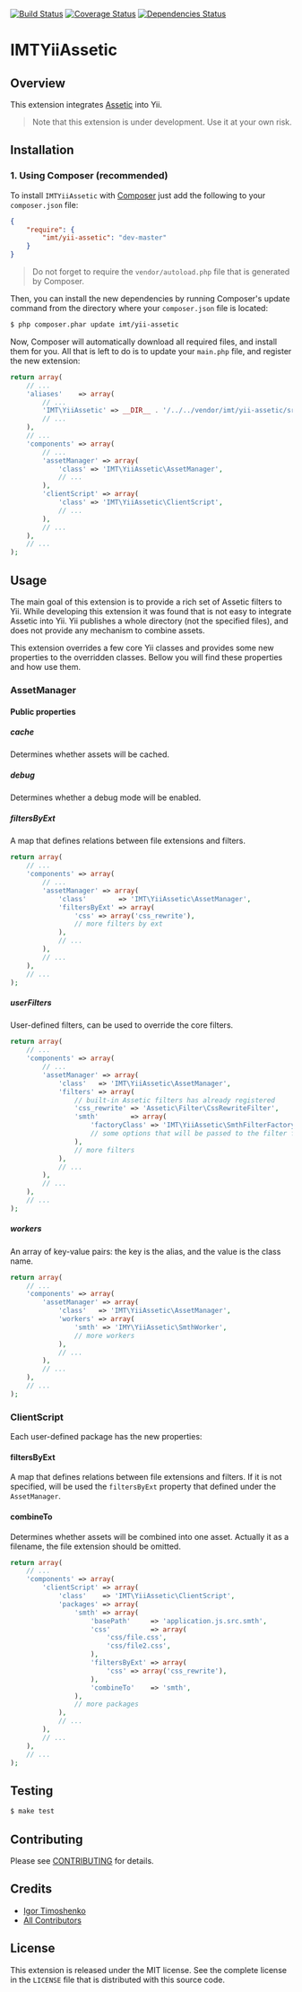 [![Build Status](https://travis-ci.org/IgorTimoshenko/IMTYiiAssetic.png?branch=master)](https://travis-ci.org/IgorTimoshenko/IMTYiiAssetic)
[![Coverage Status](https://coveralls.io/repos/IgorTimoshenko/IMTYiiAssetic/badge.png)](https://coveralls.io/r/IgorTimoshenko/IMTYiiAssetic)
[![Dependencies Status](https://depending.in/IgorTimoshenko/IMTYiiAssetic.png)](http://depending.in/IgorTimoshenko/IMTYiiAssetic)

# IMTYiiAssetic #

## Overview ##

This extension integrates [Assetic][1] into Yii.

> Note that this extension is under development. Use it at your own risk.

## Installation ##

### 1. Using Composer (recommended) ###

To install `IMTYiiAssetic` with [Composer][2] just add the following to your
`composer.json` file:

```json
{
    "require": {
        "imt/yii-assetic": "dev-master"
    }
}
```

> Do not forget to require the `vendor/autoload.php` file that is generated by
> Composer.

Then, you can install the new dependencies by running Composer's update
command from the directory where your `composer.json` file is located:

```sh
$ php composer.phar update imt/yii-assetic
```

Now, Composer will automatically download all required files, and install them
for you. All that is left to do is to update your `main.php` file, and register
the new extension:

```php
return array(
    // ...
    'aliases'    => array(
        // ...
        'IMT\YiiAssetic' => __DIR__ . '/../../vendor/imt/yii-assetic/src/',
        // ...
    ),
    // ...
    'components' => array(
        // ...
        'assetManager' => array(
            'class' => 'IMT\YiiAssetic\AssetManager',
            // ...
        ),
        'clientScript' => array(
            'class' => 'IMT\YiiAssetic\ClientScript',
            // ...
        ),
        // ...
    ),
    // ...
);
```

## Usage ##

The main goal of this extension is to provide a rich set of Assetic filters to
Yii. While developing this extension it was found that is not easy to integrate
Assetic into Yii. Yii publishes a whole directory (not the specified files), and
does not provide any mechanism to combine assets.

This extension overrides a few core Yii classes and provides some new properties
to the overridden classes. Bellow you will find these properties and how use
them.

### AssetManager ###

#### Public properties ####

##### cache #####

Determines whether assets will be cached.

##### debug #####

Determines whether a debug mode will be enabled.

##### filtersByExt #####

A map that defines relations between file extensions and filters.

```php
return array(
    // ...
    'components' => array(
        // ...
        'assetManager' => array(
            'class'        => 'IMT\YiiAssetic\AssetManager',
            'filtersByExt' => array(
                'css' => array('css_rewrite'),
                // more filters by ext
            ),
            // ...
        ),
        // ...
    ),
    // ...
);
```

##### userFilters #####

User-defined filters, can be used to override the core filters.

```php
return array(
    // ...
    'components' => array(
        // ...
        'assetManager' => array(
            'class'   => 'IMT\YiiAssetic\AssetManager',
            'filters' => array(
                // built-in Assetic filters has already registered
                'css_rewrite' => 'Assetic\Filter\CssRewriteFilter',
                'smth'        => array(
                    'factoryClass' => 'IMT\YiiAssetic\SmthFilterFactory',
                    // some options that will be passed to the filter factory
                ),
                // more filters
            ),
            // ...
        ),
        // ...
    ),
    // ...
);
```

##### workers #####

An array of key-value pairs: the key is the alias, and the value is the class
name.

```php
return array(
    // ...
    'components' => array(
        'assetManager' => array(
            'class'   => 'IMT\YiiAssetic\AssetManager',
            'workers' => array(
                'smth' => 'IMY\YiiAssetic\SmthWorker',
                // more workers
            ),
            // ...
        ),
        // ...
    ),
    // ...
);
```

### ClientScript ###

Each user-defined package has the new properties:

#### filtersByExt ####

A map that defines relations between file extensions and filters. If it is not
specified, will be used the `filtersByExt` property that defined under the
`AssetManager`.

#### combineTo ####

Determines whether assets will be combined into one asset. Actually it as a
filename, the file extension should be omitted.

```php
return array(
    // ...
    'components' => array(
        'clientScript' => array(
            'class'    => 'IMT\YiiAssetic\ClientScript',
            'packages' => array(
                'smth' => array(
                    'basePath'     => 'application.js.src.smth',
                    'css'          => array(
                        'css/file.css',
                        'css/file2.css',
                    ),
                    'filtersByExt' => array(
                        'css' => array('css_rewrite'),
                    ),
                    'combineTo'    => 'smth',
                ),
                // more packages
            ),
            // ...
        ),
        // ...
    ),
    // ...
);
```

## Testing ##

```sh
$ make test
```

## Contributing ##

Please see [CONTRIBUTING][3] for details.

## Credits

- [Igor Timoshenko][4]
- [All Contributors][5]

## License ##

This extension is released under the MIT license. See the complete license in
the `LICENSE` file that is distributed with this source code.

[1]: https://github.com/kriswallsmith/assetic
[2]: http://getcomposer.org
[3]: https://github.com/IgorTimoshenko/IMTYiiAssetic/blob/master/CONTRIBUTING.md
[4]: https://github.com/IgorTimoshenko
[5]: https://github.com/IgorTimoshenko/IMTYiiAssetic/graphs/contributors

